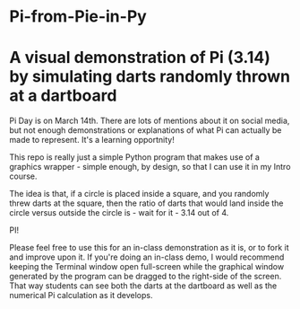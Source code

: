 # Pi-from-Pie-in-Py
# A visual demonstration of Pi (3.14) by simulating darts randomly thrown at a dartboard


Pi Day is on March 14th. There are lots of mentions about it on social media, but not enough demonstrations or explanations of what Pi can actually be made to represent.  It's a learning opportnity!

This repo is really just a simple Python program that makes use of a graphics wrapper - simple enough, by design, so that I can use it in my Intro course.

The idea is that, if a circle is placed inside a square, and you randomly threw darts at the square, then the ratio of darts that would land inside the circle versus outside the circle is - wait for it - 3.14 out of 4.

PI!

Please feel free to use this for an in-class demonstration as it is, or to fork it and improve upon it.  If you're doing an in-class demo, I would recommend keeping the Terminal window open full-screen while the graphical window generated by the program can be dragged to the right-side of the screen.  That way students can see both the darts at the dartboard as well as the numerical Pi calculation as it develops.
